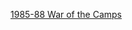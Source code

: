 [1985-88 War of the Camps](../../Israel-Palestine/1948-%20Israeli-Palestinian%20Period/1985-88%20War%20of%20the%20Camps)